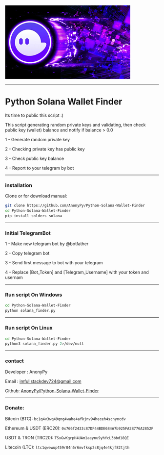 ![Python Solana Wallet Finder](./media/Header.png 'Python Solana Wallet Finder')

---
# Python Solana Wallet Finder

Its time to public this script :)

This script generating random private keys and validating, then check public key (wallet) balance and notify if balance > 0.0

1 - Generate random private key

2 - Checking private key has public key

3 - Check public key balance

4 - Report to your telegram by bot

---

### installation

Clone or for download manual:
```bash
git clone https://github.com/AnonyPy/Python-Solana-Wallet-Finder
cd Python-Solana-Wallet-Finder
pip install solders solana
```
---

### Initial TelegramBot

1 - Make new telegram bot by @botfather

2 - Copy telegram bot

3 - Send first message to bot with your telegram

4 - Replace [Bot_Token] and [Telegram_Username] with your token and usernam

---
### Run script On Windows

```bash
cd Python-Solana-Wallet-Finder
python solana_finder.py
```
---

### Run script On Linux

```bash
cd Python-Solana-Wallet-Finder
python3 solana_finder.py 2>/dev/null
```

---
### contact

Developer : AnonyPy

Email : imfullstackdev724@gmail.com

Github: [AnonyPy/Python-Solana-Wallet-Finder](https://github.com/AnonyPy/Python-Solana-Wallet-Finder)

---
### Donate:

Bitcoin (BTC): `bc1q4v3wq49qng4wahe4afkjnv94heceh4scnyncdv`

Ethereum & USDT (ERC20): `0x766f2433c87DF44BDE684A7b925FA28776A2852F`

USDT & TRON (TRC20): `TSxGwKgrpH4UAm1aeynu9yhYcL3bbd18QE`

Litecoin (LTC): `ltc1qwewup459r04n5r6mvfksp2s8jq4e4kjf82tjth`
